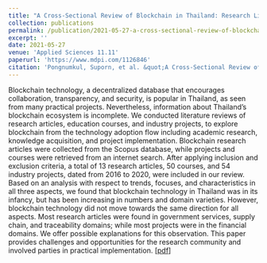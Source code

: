 ```yaml
---
title: "A Cross-Sectional Review of Blockchain in Thailand: Research Literature, Education Courses, and Industry Projects"
collection: publications
permalink: /publication/2021-05-27-a-cross-sectional-review-of-blockchain-in-thailand
excerpt: ''
date: 2021-05-27
venue: 'Applied Sciences 11.11'
paperurl: 'https://www.mdpi.com/1126846'
citation: 'Pongnumkul, Suporn, et al. &quot;A Cross-Sectional Review of Blockchain in Thailand: Research Literature, Education Courses, and Industry Projects.&quot; <i>Applied Sciences</i> 11.11 (2021): 4928.'
---
```

Blockchain technology, a decentralized database that encourages collaboration, transparency, and security, is popular in Thailand, as seen from many practical projects. Nevertheless, information about Thailand’s blockchain ecosystem is incomplete. We conducted literature reviews of research articles, education courses, and industry projects, to explore blockchain from the technology adoption flow including academic research, knowledge acquisition, and project implementation. Blockchain research articles were collected from the Scopus database, while projects and courses were retrieved from an internet search. After applying inclusion and exclusion criteria, a total of 13 research articles, 50 courses, and 54 industry projects, dated from 2016 to 2020, were included in our review. Based on an analysis with respect to trends, focuses, and characteristics in all three aspects, we found that blockchain technology in Thailand was in its infancy, but has been increasing in numbers and domain varieties. However, blockchain technology did not move towards the same direction for all aspects. Most research articles were found in government services, supply chain, and traceability domains; while most projects were in the financial domains. We offer possible explanations for this observation. This paper provides challenges and opportunities for the research community and involved parties in practical implementation. [[pdf](https://www.mdpi.com/2076-3417/11/11/4928/pdf)]
